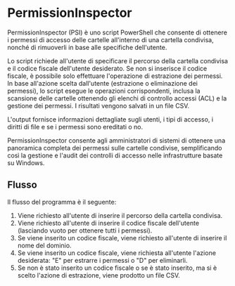 # PermissionInspector

PermissionInspector (PSI) è uno script PowerShell che consente di ottenere i permessi di accesso delle cartelle all'interno di una cartella condivisa, nonché di rimuoverli in base alle specifiche dell'utente.

Lo script richiede all'utente di specificare il percorso della cartella condivisa e il codice fiscale dell'utente desiderato. Se non si inserisce il codice fiscale, è possibile solo effettuare l'operazione di estrazione dei permessi.
In base all'azione scelta dall'utente (estrazione o eliminazione dei permessi), lo script esegue le operazioni corrispondenti, inclusa la scansione delle cartelle ottenendo gli elenchi di controllo accessi (ACL) e la gestione dei permessi. I risultati vengono salvati in un file CSV.

L'output fornisce informazioni dettagliate sugli utenti, i tipi di accesso, i diritti di file e se i permessi sono ereditati o no.

PermissionInspector consente agli amministratori di sistemi di ottenere una panoramica completa dei permessi sulle cartelle condivise, semplificando così la gestione e l'audit dei controlli di accesso nelle infrastrutture basate su Windows.

## Flusso

Il flusso del programma è il seguente:

1. Viene richiesto all'utente di inserire il percorso della cartella condivisa.
1. Viene richiesto all'utente di inserire il codice fiscale dell'utente (lasciando vuoto per ottenere tutti i permessi).
1. Se viene inserito un codice fiscale, viene richiesto all'utente di inserire il nome del dominio.
1. Se viene inserito un codice fiscale, viene richiesta all'utente l'azione desiderata: "E" per estrarre i permessi o "D" per eliminarli.
1. Se non è stato inserito un codice fiscale o se è stato inserito, ma si è scelto l'azione di estrazione, viene prodotto un file CSV.
